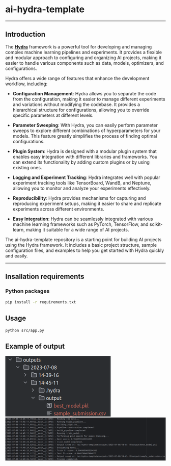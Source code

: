 # ai-hydra-template

_ _ _

## Introduction
The **[Hydra](https://habr.com/ru/amp/publications/696820/)** framework is a powerful tool for developing and managing complex machine learning pipelines and experiments. It provides a flexible and modular approach to configuring and organizing AI projects, making it easier to handle various components such as data, models, optimizers, and configurations.

Hydra offers a wide range of features that enhance the development workflow, including:

- **Configuration Management**: Hydra allows you to separate the code from the configuration, making it easier to manage different experiments and variations without modifying the codebase. It provides a hierarchical structure for configurations, allowing you to override specific parameters at different levels.

- **Parameter Sweeping**: With Hydra, you can easily perform parameter sweeps to explore different combinations of hyperparameters for your models. This feature greatly simplifies the process of finding optimal configurations.

- **Plugin System**: Hydra is designed with a modular plugin system that enables easy integration with different libraries and frameworks. You can extend its functionality by adding custom plugins or by using existing ones.

- **Logging and Experiment Tracking**: Hydra integrates well with popular experiment tracking tools like TensorBoard, WandB, and Neptune, allowing you to monitor and analyze your experiments effectively.

- **Reproducibility**: Hydra provides mechanisms for capturing and reproducing experiment setups, making it easier to share and replicate experiments across different environments.

- **Easy Integration**: Hydra can be seamlessly integrated with various machine learning frameworks such as PyTorch, TensorFlow, and scikit-learn, making it suitable for a wide range of AI projects.

The ai-hydra-template repository is a starting point for building AI projects using the Hydra framework. It includes a basic project structure, sample configuration files, and examples to help you get started with Hydra quickly and easily.

- - -
## Insallation requirements

### Python packages

```bash
pip install -r requirements.txt
```

## Usage

```bash
python src/app.py
```

## Example of output

![structured_logging.png](examples/structured_logging.png)
![logging_message_example.png](examples/logging_message_example.png)